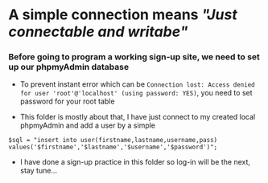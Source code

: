# A simple connection means *"Just connectable and writabe"*

### Before going to program a working sign-up site, we need to set up our phpmyAdmin database

* To prevent instant error which can be `Connection lost: Access denied for user 'root'@'localhost' (using password: YES)`, you need to set password for your root table 


* This folder is mostly about that, I have just connect to my created local phpmyAdmin and add a user by a simple 

```
$sql = "insert into user(firstname,lastname,username,pass) values('$firstname','$lastname','$username','$password')";
```

* I have done a sign-up practice in this folder so log-in will be the next, stay tune...

